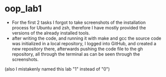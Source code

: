 # oop_lab1
- For the first 2 tasks I forgot to take screenshots of the installation process for Ubuntu and zsh, therefore I have mostly provided the versions
of the already installed tools.
- after writing the code, and running it with make and gcc the source code was initialized in a local repository, I logged into GitHub,
and created a new repository there, afterwards pushing the code file to the gh repository, all through the terminal as can be seen through the 
screenshots.


(also I mistakenly named this lab "1" instead of "0")
